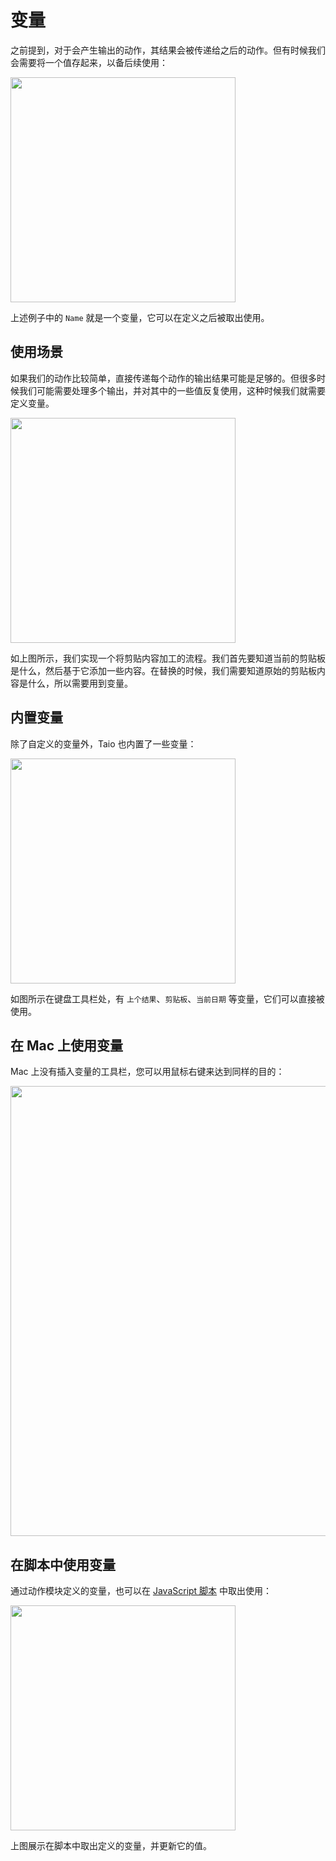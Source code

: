 # 变量

之前提到，对于会产生输出的动作，其结果会被传递给之后的动作。但有时候我们会需要将一个值存起来，以备后续使用：

<img src="../cn/actions/assets/IMG_4.png" width="360" />

上述例子中的 `Name` 就是一个变量，它可以在定义之后被取出使用。

## 使用场景

如果我们的动作比较简单，直接传递每个动作的输出结果可能是足够的。但很多时候我们可能需要处理多个输出，并对其中的一些值反复使用，这种时候我们就需要定义变量。

<img src="../cn/actions/assets/IMG_6.png" width="360" />

如上图所示，我们实现一个将剪贴内容加工的流程。我们首先要知道当前的剪贴板是什么，然后基于它添加一些内容。在替换的时候，我们需要知道原始的剪贴板内容是什么，所以需要用到变量。

## 内置变量

除了自定义的变量外，Taio 也内置了一些变量：

<img src="../cn/actions/assets/IMG_5.png" width="360" />

如图所示在键盘工具栏处，有 `上个结果`、`剪贴板`、`当前日期` 等变量，它们可以直接被使用。

## 在 Mac 上使用变量

Mac 上没有插入变量的工具栏，您可以用鼠标右键来达到同样的目的：

<img src="../cn/actions/assets/IMG_8.png" width="720" />

## 在脚本中使用变量

通过动作模块定义的变量，也可以在 [JavaScript 脚本](cn/actions/scripting.md) 中取出使用：

<img src="../cn/actions/assets/IMG_7.png" width="360" />

上图展示在脚本中取出定义的变量，并更新它的值。